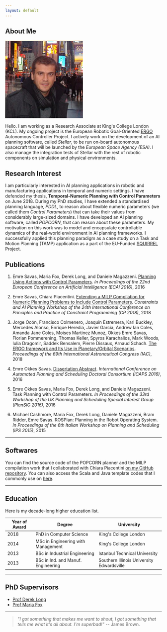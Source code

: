```yaml
---
layout: default
---
```


## About Me

<img class="profile-picture" src="emre.jpg">

Hello. I am working as a Research Associate at King's College London (KCL). My ongoing project is the European Robotic Goal-Oriented [ERGO](http://h2020-ergo.gmv.com/author/ergo/) Autonomous Controller Project. I actively work on the development of an AI planning software, called *Stellar*, to be run on-board autonomous spacecraft that will be launched by the *European Space Agency (ESA)*. I also manage the integration tests of Stellar with the rest of robotic components on simulation and physical environments. 

## Research Interest

I am particularly interested in AI planning applications in robotic and manufacturing applications in temporal and numeric settings. I have defended my thesis, **Temporal-Numeric Planning with Control Parameters** on June 2018. During my PhD studies, I have extended a standardised planning language, *PDDL*, to reason about flexible numeric parameters (we called them *Control Parameters*) that can take their values from considerably large-sized domains. I have developed an AI planning software, called *POPCORN*, that can reason about these parameters. My motivation on this work was to model and encapsulate controllable dynamics of the real-world environment in AI planning frameworks. I successfully applied this planning paradigm as a case study on a Task and Motion Planning (TAMP) application as a part of the EU-Funded [SQUIRREL](http://www.squirrel-project.eu/) Project.

## Publications

1. Emre Savas, Maria Fox, Derek Long, and Daniele Magazzeni. [Planning Using Actions with Control Parameters](https://kclpure.kcl.ac.uk/portal/files/56331945/FAIA285_1185.pdf). *In Proceedings of the 22nd European Conference on Artificial Intelligence (ECAI 2016)*, 2016

2. Emre Savas, Chiara Piacentini. [Extending a MILP Compilation for Numeric Planning Problems to Include Control Parameters](https://kclpure.kcl.ac.uk/portal/files/101130585/CP2018_workshop_1_.pdf). *Constraints and AI Planning Workshop of the 24th International Conference on Principles and Practice of Constraint Programming (CP 2018)*, 2018

<!--- 3. Amanda Coles, Andrew Coles, Moises Martinez, Emre Savas, Juan Manuel Delfa, Tomas de la Rosa, Yolanda E-Martin, Angel Garcia-Olaya. Efficiently Reasoning with Interval Constraints in Forward Search Planning, *AAAI 2019*, under revision
--->

3. Jorge Ocón, Francisco Colmenero, Joaquín Estremera, Karl Buckley, Mercedes Alonso, Enrique Heredia, Javier Garcia, Andrew Ian Coles, Amanda Jane Coles, Moises Martinez Munoz, Okkes Emre Savas, Florian Pommerening, Thomas Keller, Spyros Karachalios, Mark Woods, Iulia Dragomir, Saddek Bensalem, Pierre Dissaux, Arnaud Schach. [The ERGO framework and Its Use in Planetary/Orbital Scenarios](https://kclpure.kcl.ac.uk/portal/en/publications/the-ergo-framework-and-its-use-in-planetaryorbital-scenarios(ad3d6117-56c4-42bf-90d6-c1f25db897e0).html). *Proceedings of the 69th International Astronautical Congress (IAC)*, 2018

4. Emre Okkes Savas. [Dissertation Abstract](http://icaps16.icaps-conference.org/proceedings/dc/dc16.pdf#page=61). *International Conference on Automated Planning and Scheduling Doctoral Consortium (ICAPS 2016)*, 2016

5. Emre Okkes Savas, Maria Fox, Derek Long, and Daniele Magazzeni. Task Planning with Control Parameters. *In Proceedings of the 33rd Workshop of the UK Planning and Scheduling Special Interest Group (PlanSIG 2016)*, 2016

6. Michael Cashmore, Maria Fox, Derek Long, Daniele Magazzeni, Bram Ridder, Emre Savas. ROSPlan: Planning in the Robot Operating System. *In Proceedings of the 6th Italian Workshop on Planning and Scheduling (IPS 2015)*, 2015

---

## Softwares

You can find the source code of the POPCORN planner and the MILP compilation work that I collaborated with Chiara Piacentini [on my GitHub repository](https://github.com/Emresav/popcorn). You can also access the Scala and Java template codes that I commonly use on [here](https://github.com/Emresav/).

---

## Education

Here is my decade-long higher education list. 

Year of Award | Degree | University
--------------|--------|--------------
2018 | PhD in Computer Science | King's College London
2014 | MSc in Engineering with Management | King's College London
2013 | BSc in Industrial Engineering | Istanbul Technical University
2013 | BSc in Ind. and Manuf. Engineering | Southern Illinois University Edwardsville

---

## PhD Supervisors
* [Prof Derek Long](https://www.kcl.ac.uk/nms/depts/informatics/people/atoz/longd.aspx)
* [Prof Maria Fox](https://www.kcl.ac.uk/nms/depts/informatics/people/atoz/foxm.aspx)

---

> *"I got something that makes me want to shout, I got something that tells me what it's all about. I'm superbad!"* -- James Brown.
